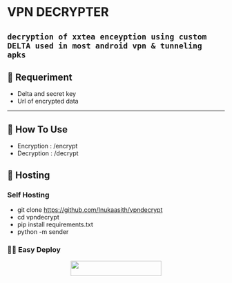 # VPN DECRYPTER
 ``` decryption of xxtea enceyption using custom DELTA used in most android vpn & tunneling apks ``` 
-------------------------------

 ## :book: Requeriment 
 * Delta and secret key 
 * Url of encrypted data

 ------------------------------- 
## :book: How To Use
 * Encryption : /encrypt
 * Decryption : /decrypt

## :book: Hosting

### Self Hosting
 * git clone https://github.com/Inukaasith/vpndecrypt 
 * cd vpndecrypt
 * pip install requirements.txt
 * python -m sender

### 🏃‍♂️ Easy Deploy 
<p align="center"><a href="https://heroku.com/deploy?template=https://github.com/InukaAsith/vpndecrypt"> <img src="https://img.shields.io/badge/Deploy%20To%20Heroku-blueviolet?style=for-the-badge&logo=heroku" width="210" height="34.45"/></a></p>
